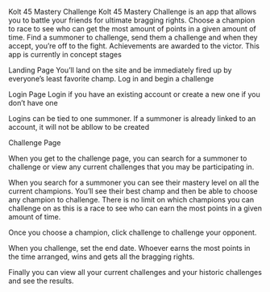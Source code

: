Kolt 45 Mastery Challenge
Kolt 45 Mastery Challenge is an app that allows you to battle your friends for ultimate bragging rights. Choose a champion to race to see who can get the most amount of points in a given amount of time. Find a summoner to challenge, send them a challenge and when they accept, you’re off to the fight. Achievements are awarded to the victor. This app is currently in concept stages

Landing Page
You’ll land on the site and be immediately fired up by everyone’s least favorite champ. Log in and begin a challenge
 

Login Page
Login if you have an existing account or create a new one if you don’t have one

Logins can be tied to one summoner. If a summoner is already linked to an account, it will not be abllow to be created

  

Challenge Page
 </br>


When you get to the challenge page, you can search for a summoner to challenge or view any current challenges that you may be participating in. 

When you search for a summoner you can see their mastery level on all the current champions. You’ll see their best champ and then be able to choose any champion to challenge. There is no limit on which champions you can challenge on as this is a race to see who can earn the most points in a given amount of time. 

Once you choose a champion, click challenge to challenge your opponent.

 

When you challenge, set the end date. Whoever earns the most points in the time arranged, wins and gets all the bragging rights. 
 

Finally you can view all your current challenges and your historic challenges and see the results.
